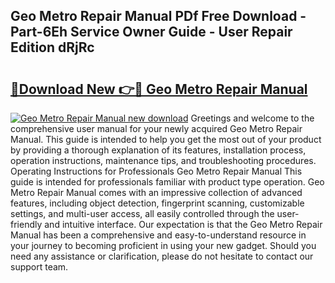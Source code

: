 ## Geo Metro Repair Manual PDf Free Download - Part-6Eh Service Owner Guide - User Repair Edition dRjRc

# <h2><a href="http://bc45770.oget.top/?id=Geo+Metro+Repair+Manual">🔗Download New 👉🔴 Geo Metro Repair Manual</a></h2>

[![Geo Metro Repair Manual new download](https://i.imgur.com/5g1atiW.png)](http://bc45770.oget.top/?id=Geo+Metro+Repair+Manual)
Greetings and welcome to the comprehensive user manual for your newly acquired Geo Metro Repair Manual. This guide is intended to help you get the most out of your product by providing a thorough explanation of its features, installation process, operation instructions, maintenance tips, and troubleshooting procedures. Operating Instructions for Professionals Geo Metro Repair Manual This guide is intended for professionals familiar with product type operation. Geo Metro Repair Manual comes with an impressive collection of advanced features, including object detection, fingerprint scanning, customizable settings, and multi-user access, all easily controlled through the user-friendly and intuitive interface. Our expectation is that the Geo Metro Repair Manual has been a comprehensive and easy-to-understand resource in your journey to becoming proficient in using your new gadget. Should you need any assistance or clarification, please do not hesitate to contact our support team.

